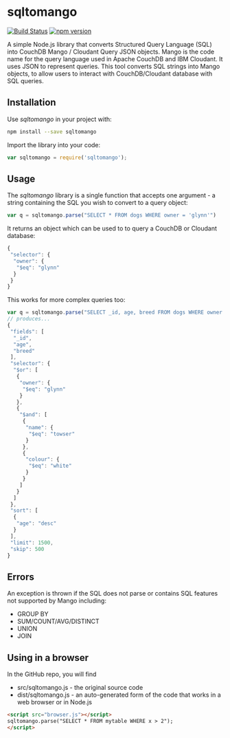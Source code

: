 # sqltomango

[![Build Status](https://travis-ci.org/ibm-cds-labs/sqltomango.svg?branch=master)](https://travis-ci.org/ibm-cds-labs/sqltomango) [![npm version](https://badge.fury.io/js/sqltomango.svg)](https://badge.fury.io/js/sqltomango)

A simple Node.js library that converts Structured Query Language (SQL) into CouchDB Mango / Cloudant Query JSON objects. Mango is the code name for the query language used in Apache CouchDB and IBM Cloudant. It uses JSON to represent queries. This tool converts SQL strings into Mango objects, to allow users to interact with CouchDB/Cloudant database with SQL queries.

## Installation

Use *sqltomango* in your project with:

```sh
npm install --save sqltomango
```

Import the library into your code:

```js
var sqltomango = require('sqltomango');
```

## Usage

The *sqltomango* library is a single function that accepts one argument - a string containing the SQL you wish to convert to a query object:

```js
var q = sqltomango.parse("SELECT * FROM dogs WHERE owner = 'glynn'")
```

It returns an object which can be used to to query a CouchDB or Cloudant database:

```js
{
 "selector": {
  "owner": {
   "$eq": "glynn"
  }
 }
}
```

This works for more complex queries too:

```js
var q = sqltomango.parse("SELECT _id, age, breed FROM dogs WHERE owner = 'glynn' OR (name='towser' AND colour='white') ORDER BY age DESC LIMIT 500,1500")
// produces...
{
 "fields": [
  "_id",
  "age",
  "breed"
 ],
 "selector": {
  "$or": [
   {
    "owner": {
     "$eq": "glynn"
    }
   },
   {
    "$and": [
     {
      "name": {
       "$eq": "towser"
      }
     },
     {
      "colour": {
       "$eq": "white"
      }
     }
    ]
   }
  ]
 },
 "sort": [
  {
   "age": "desc"
  }
 ],
 "limit": 1500,
 "skip": 500
}
```

## Errors

An exception is thrown if the SQL does not parse or contains SQL features not supported by Mango including:

- GROUP BY
- SUM/COUNT/AVG/DISTINCT
- UNION
- JOIN

## Using in a browser

In the GitHub repo, you will find 

- src/sqltomango.js - the original source code
- dist/sqltomango.js - an auto-generated form of the code that works in a web browser or in Node.js

```html
<script src="browser.js"></script>
sqltomango.parse("SELECT * FROM mytable WHERE x > 2");
</script>
```

